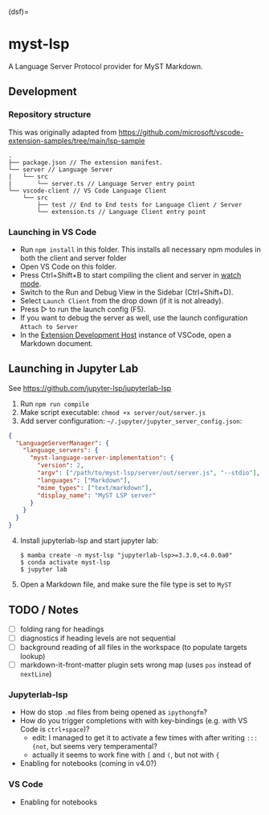 (dsf)=
# myst-lsp

A Language Server Protocol provider for MyST Markdown.

## Development

### Repository structure

This was originally adapted from <https://github.com/microsoft/vscode-extension-samples/tree/main/lsp-sample>

```
.
├── package.json // The extension manifest.
└── server // Language Server
|   └── src
|       └── server.ts // Language Server entry point
└── vscode-client // VS Code Language Client
    └── src
        ├── test // End to End tests for Language Client / Server
        └── extension.ts // Language Client entry point
```

### Launching in VS Code

- Run `npm install` in this folder. This installs all necessary npm modules in both the client and server folder
- Open VS Code on this folder.
- Press Ctrl+Shift+B to start compiling the client and server in [watch mode](https://code.visualstudio.com/docs/editor/tasks#:~:text=The%20first%20entry%20executes,the%20HelloWorld.js%20file.).
- Switch to the Run and Debug View in the Sidebar (Ctrl+Shift+D).
- Select `Launch Client` from the drop down (if it is not already).
- Press ▷ to run the launch config (F5).
- If you want to debug the server as well, use the launch configuration `Attach to Server`
- In the [Extension Development Host](https://code.visualstudio.com/api/get-started/your-first-extension#:~:text=Then%2C%20inside%20the%20editor%2C%20press%20F5.%20This%20will%20compile%20and%20run%20the%20extension%20in%20a%20new%20Extension%20Development%20Host%20window.) instance of VSCode, open a Markdown document.

## Launching in Jupyter Lab

See <https://github.com/jupyter-lsp/jupyterlab-lsp>

1. Run `npm run compile`
2. Make script executable: `chmod +x server/out/server.js`
3. Add server configuration: `~/.jupyter/jupyter_server_config.json`:

```json
{
  "LanguageServerManager": {
    "language_servers": {
      "myst-language-server-implementation": {
        "version": 2,
        "argv": ["/path/to/myst-lsp/server/out/server.js", "--stdio"],
        "languages": ["Markdown"],
        "mime_types": ["text/markdown"],
        "display_name": "MyST LSP server"
      }
    }
  }
}
```

4. Install jupyterlab-lsp and start jupyter lab:

   ```console
   $ mamba create -n myst-lsp "jupyterlab-lsp>=3.3.0,<4.0.0a0"
   $ conda activate myst-lsp
   $ jupyter lab
   ```

5. Open a Markdown file, and make sure the file type is set to `MyST`

## TODO / Notes

- [ ] folding rang for headings
- [ ] diagnostics if heading levels are not sequential
- [ ] background reading of all files in the workspace (to populate targets lookup)
- [ ] markdown-it-front-matter plugin sets wrong map (uses `pos` instead of `nextLine`)

### Jupyterlab-lsp

- How do stop `.md` files from being opened as `ipythongfm`?
- How do you trigger completions with with key-bindings (e.g. with VS Code is `ctrl+space`)?
  - edit: I managed to get it to activate a few times with after writing `:::{not`, but seems very temperamental?
  - actually it seems to work fine with `[` and `(`, but not with `{`
- Enabling for notebooks (coming in v4.0?)

### VS Code

- Enabling for notebooks
